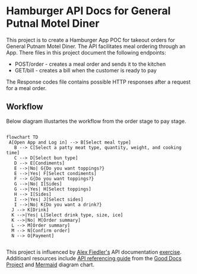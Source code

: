 # Hamburger API Docs for General Putnal Motel Diner

This project is to create a Hamburger App POC for takeout orders for General Putnam Motel Diner. The API facilitates meal ordering through an App. 
There files in this project document the following endpoints:
* POST/order - creates a meal order and sends it to the kitchen
* GET/bill - creates a bill when the customer is ready to pay  

The Response codes file contains possible HTTP responses after a request for a meal order.

## Workflow
Below diagram illustartes the workflow from the order stage to pay stage. 

```mermaid

flowchart TD
 A[Open App and Log in] --> B[Select meal type]
   B --> C[Select a patty meat type, quantity, weight, and cooking time]
   C --> D[Select bun type]
   D --> E[Condiments]
   E -->|No| G{Do you want toppings?}
   E -->|Yes| F[Select condiments]
   F --> G{Do you want toppings?}
   G -->|No| I[Sides]
   G -->|Yes| H[Select toppings]
   H --> I[Sides]
   I -->|Yes| J[Select sides]
   I -->|No| K{Do you want a drink?}
  J --> K[Drink]
  K -->|Yes| L[Select drink type, size, ice]
  K -->|No| M[Order summary]
  L --> M[Order summary]
  M --> N[Confirm order]
  N --> O[Payment]
   
```

This project is influenced by [Alex Fiedler's](https://www.linkedin.com/feed/update/urn:li:activity:6626465471241732096/) API documentation [exercise](https://docs.google.com/document/d/11uNd8m5EorsLjGV84CjiJehiM8PxT2pdNbDFOnP3cDI/edit#heading=h.f479xyvxp0st).  
Additioanl resources include [API referencing guide](https://github.com/thegooddocsproject/templates/blob/master/api-reference/about-api-reference.md) from the [Good Docs Project](https://github.com/thegooddocsproject) and [Mermaid](https://github.com/mermaid-js/mermaid#readme) diagram chart.

